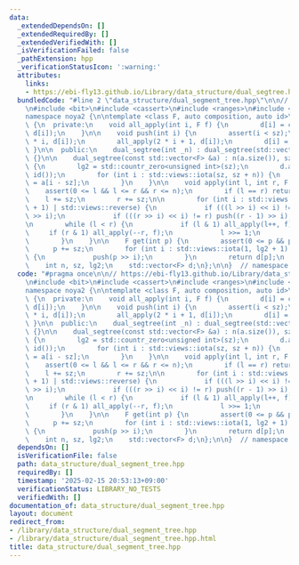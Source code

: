 ```yaml
---
data:
  _extendedDependsOn: []
  _extendedRequiredBy: []
  _extendedVerifiedWith: []
  _isVerificationFailed: false
  _pathExtension: hpp
  _verificationStatusIcon: ':warning:'
  attributes:
    links:
    - https://ebi-fly13.github.io/Library/data_structure/dual_segtree.hpp
  bundledCode: "#line 2 \"data_structure/dual_segment_tree.hpp\"\n\n// https://ebi-fly13.github.io/Library/data_structure/dual_segtree.hpp\n\
    \n#include <bit>\n#include <cassert>\n#include <ranges>\n#include <vector>\n\n\
    namespace noya2 {\n\ntemplate <class F, auto composition, auto id>\nstruct dual_segtree\
    \ {\n  private:\n    void all_apply(int i, F f) {\n        d[i] = composition(f,\
    \ d[i]);\n    }\n\n    void push(int i) {\n        assert(i < sz);\n        all_apply(2\
    \ * i, d[i]);\n        all_apply(2 * i + 1, d[i]);\n        d[i] = id();\n   \
    \ }\n\n  public:\n    dual_segtree(int _n) : dual_segtree(std::vector<F>(_n, id()))\
    \ {}\n\n    dual_segtree(const std::vector<F> &a) : n(a.size()), sz(std::bit_ceil(a.size()))\
    \ {\n        lg2 = std::countr_zero<unsigned int>(sz);\n        d.assign(2 * sz,\
    \ id());\n        for (int i : std::views::iota(sz, sz + n)) {\n            d[i]\
    \ = a[i - sz];\n        }\n    }\n\n    void apply(int l, int r, F f) {\n    \
    \    assert(0 <= l && l <= r && r <= n);\n        if (l == r) return;\n\n    \
    \    l += sz;\n        r += sz;\n\n        for (int i : std::views::iota(1, lg2\
    \ + 1) | std::views::reverse) {\n            if (((l >> i) << i) != l) push(l\
    \ >> i);\n            if (((r >> i) << i) != r) push((r - 1) >> i);\n        }\n\
    \n        while (l < r) {\n            if (l & 1) all_apply(l++, f);\n       \
    \     if (r & 1) all_apply(--r, f);\n            l >>= 1;\n            r >>= 1;\n\
    \        }\n    }\n\n    F get(int p) {\n        assert(0 <= p && p < n);\n  \
    \      p += sz;\n        for (int i : std::views::iota(1, lg2 + 1) | std::views::reverse)\
    \ {\n            push(p >> i);\n        }\n        return d[p];\n    }\n\n  private:\n\
    \    int n, sz, lg2;\n    std::vector<F> d;\n};\n\n}  // namespace noya2\n"
  code: "#pragma once\n\n// https://ebi-fly13.github.io/Library/data_structure/dual_segtree.hpp\n\
    \n#include <bit>\n#include <cassert>\n#include <ranges>\n#include <vector>\n\n\
    namespace noya2 {\n\ntemplate <class F, auto composition, auto id>\nstruct dual_segtree\
    \ {\n  private:\n    void all_apply(int i, F f) {\n        d[i] = composition(f,\
    \ d[i]);\n    }\n\n    void push(int i) {\n        assert(i < sz);\n        all_apply(2\
    \ * i, d[i]);\n        all_apply(2 * i + 1, d[i]);\n        d[i] = id();\n   \
    \ }\n\n  public:\n    dual_segtree(int _n) : dual_segtree(std::vector<F>(_n, id()))\
    \ {}\n\n    dual_segtree(const std::vector<F> &a) : n(a.size()), sz(std::bit_ceil(a.size()))\
    \ {\n        lg2 = std::countr_zero<unsigned int>(sz);\n        d.assign(2 * sz,\
    \ id());\n        for (int i : std::views::iota(sz, sz + n)) {\n            d[i]\
    \ = a[i - sz];\n        }\n    }\n\n    void apply(int l, int r, F f) {\n    \
    \    assert(0 <= l && l <= r && r <= n);\n        if (l == r) return;\n\n    \
    \    l += sz;\n        r += sz;\n\n        for (int i : std::views::iota(1, lg2\
    \ + 1) | std::views::reverse) {\n            if (((l >> i) << i) != l) push(l\
    \ >> i);\n            if (((r >> i) << i) != r) push((r - 1) >> i);\n        }\n\
    \n        while (l < r) {\n            if (l & 1) all_apply(l++, f);\n       \
    \     if (r & 1) all_apply(--r, f);\n            l >>= 1;\n            r >>= 1;\n\
    \        }\n    }\n\n    F get(int p) {\n        assert(0 <= p && p < n);\n  \
    \      p += sz;\n        for (int i : std::views::iota(1, lg2 + 1) | std::views::reverse)\
    \ {\n            push(p >> i);\n        }\n        return d[p];\n    }\n\n  private:\n\
    \    int n, sz, lg2;\n    std::vector<F> d;\n};\n\n}  // namespace noya2"
  dependsOn: []
  isVerificationFile: false
  path: data_structure/dual_segment_tree.hpp
  requiredBy: []
  timestamp: '2025-02-15 20:53:13+09:00'
  verificationStatus: LIBRARY_NO_TESTS
  verifiedWith: []
documentation_of: data_structure/dual_segment_tree.hpp
layout: document
redirect_from:
- /library/data_structure/dual_segment_tree.hpp
- /library/data_structure/dual_segment_tree.hpp.html
title: data_structure/dual_segment_tree.hpp
---
```

